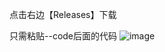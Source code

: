 

点击右边【Releases】下载

只需粘贴--code后面的代码
![image](https://github.com/user-attachments/assets/caf636bd-7315-4f7f-b529-47b6a06dd342)
